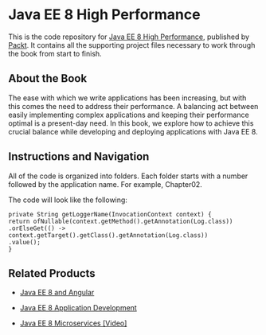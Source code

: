 


# Java EE 8 High Performance
This is the code repository for [Java EE 8 High Performance](https://www.packtpub.com/application-development/java-ee-8-high-performance?utm_source=github&utm_medium=repository&utm_campaign=9781788473064), published by [Packt](https://www.packtpub.com/?utm_source=github). It contains all the supporting project files necessary to work through the book from start to finish.
## About the Book
The ease with which we write applications has been increasing, but with this comes the need to address their performance. A balancing act between easily implementing complex applications and keeping their performance optimal is a present-day need. In this book, we explore how to achieve this crucial balance while developing and deploying applications with Java EE 8.


## Instructions and Navigation
All of the code is organized into folders. Each folder starts with a number followed by the application name. For example, Chapter02.



The code will look like the following:
```
private String getLoggerName(InvocationContext context) {
return ofNullable(context.getMethod().getAnnotation(Log.class))
.orElseGet(() ->
context.getTarget().getClass().getAnnotation(Log.class))
.value();
}
```



## Related Products
* [Java EE 8 and Angular](https://www.packtpub.com/application-development/java-ee-8-and-angular?utm_source=github&utm_medium=repository&utm_campaign=9781788291200)

* [Java EE 8 Application Development](https://www.packtpub.com/application-development/java-ee-8-application-development?utm_source=github&utm_medium=repository&utm_campaign=9781788293679)

* [Java EE 8 Microservices [Video]](https://www.packtpub.com/application-development/java-ee-8-microservices-video?utm_source=github&utm_medium=repository&utm_campaign=9781788470377)

